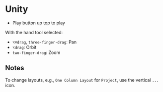 # Unity

- Play button up top to play

With the hand tool selected:

- `⌥⌘drag`, `three-finger-drag`: Pan
- `⌥drag`: Orbit
- `two-finger-drag`: Zoom

## Notes

To change layouts, e.g., `One Column Layout` for `Project`, use the vertical `...` icon.